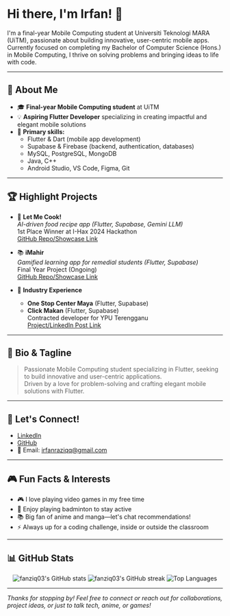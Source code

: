 # Hi there, I'm Irfan! 👋

I'm a final-year Mobile Computing student at Universiti Teknologi MARA (UiTM), passionate about building innovative, user-centric mobile apps. Currently focused on completing my Bachelor of Computer Science (Hons.) in Mobile Computing, I thrive on solving problems and bringing ideas to life with code.

---

## 🚀 About Me

- 🎓 **Final-year Mobile Computing student** at UiTM
- 💡 **Aspiring Flutter Developer** specializing in creating impactful and elegant mobile solutions
- 📱 **Primary skills:**  
  - Flutter & Dart (mobile app development)
  - Supabase & Firebase (backend, authentication, databases)
  - MySQL, PostgreSQL, MongoDB
  - Java, C++
  - Android Studio, VS Code, Figma, Git

---

## 🏆 Highlight Projects

- 🥇 **Let Me Cook!**  
  _AI-driven food recipe app (Flutter, Supabase, Gemini LLM)_  
  1st Place Winner at I-Hax 2024 Hackathon  
  [GitHub Repo/Showcase Link](#) <!-- Replace with your real link -->

- 📚 **iMahir**  
  _Gamified learning app for remedial students (Flutter, Supabase)_  
  Final Year Project (Ongoing)  
  [GitHub Repo/Showcase Link](#)

- 🏢 **Industry Experience**  
  - **One Stop Center Maya** (Flutter, Supabase)  
  - **Click Makan** (Flutter, Supabase)  
  Contracted developer for YPU Terengganu  
  [Project/LinkedIn Post Link](#)

---

## 🌱 Bio & Tagline

> Passionate Mobile Computing student specializing in Flutter, seeking to build innovative and user-centric applications.  
> Driven by a love for problem-solving and crafting elegant mobile solutions with Flutter.

---

## 💬 Let's Connect!

- [LinkedIn](https://linkedin.com/in/fanziq)
- [GitHub](https://github.com/fanziq03)
- 📧 Email: irfanraziqq@gmail.com

---

## 🎮 Fun Facts & Interests

- 🎮 I love playing video games in my free time
- 🏸 Enjoy playing badminton to stay active
- 📚 Big fan of anime and manga—let's chat recommendations!
- ⚡ Always up for a coding challenge, inside or outside the classroom

---

## 📊 GitHub Stats

<p align="center">
  <img src="https://github-readme-stats.vercel.app/api?username=fanziq03&show_icons=true&theme=radical" alt="fanziq03's GitHub stats" />
  <img src="https://github-readme-streak-stats.herokuapp.com/?user=fanziq03&theme=radical" alt="fanziq03's GitHub streak" />
  <img src="https://github-readme-stats.vercel.app/api/top-langs/?username=fanziq03&layout=compact&theme=radical" alt="Top Languages" />
</p>

---

_Thanks for stopping by! Feel free to connect or reach out for collaborations, project ideas, or just to talk tech, anime, or games!_
